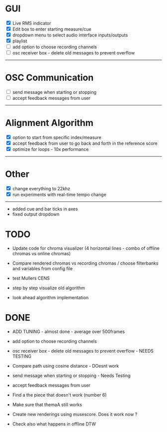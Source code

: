 # GUI
<input type="checkbox" checked> Live RMS indicator  <br>
<input type="checkbox" checked> Edit box to enter starting measure/cue <br>
<input type="checkbox" checked> dropdown menu to select audio interface inputs/outputs <br>
<input type="checkbox" checked> playlist <br>
<input type="checkbox"> add option to choose recording channels <br>
<input type="checkbox"> osc receiver box - delete old messages to prevent overflow

---

# OSC Communication
<input type="checkbox" > send message when starting or stopping <br>
<input type="checkbox" > accept feedback messages from user <br>


---

# Alignment Algorithm
<input type="checkbox" checked> option to start from specific index/measure <br>
<input type="checkbox" checked> accept feedback from user to go back and forth in the reference score <br>
<input type="checkbox" checked> optimize for loops - 10x performance <br>

---

# Other
<input type="checkbox" checked> change everything to 22khz <br>
<input type="checkbox" checked> run experiments with real-time tempo change <br>

---

- added cue and bar ticks in axes
- fixed output dropdown


# TODO


- Update code for chroma visualizer (4 horizontal lines - combo of offline chromas vs online chromas)
- Compare rendered chromas vs recording chromas / choose filterbanks and variables from config file
- test Mullers CENS

- step by step visualize old algorithm
- look ahead algorithm implementation

# DONE
- ADD TUNING - almost done - average over 500frames
- add option to choose recording channels
- osc receiver box - delete old messages to prevent overflow - NEEDS TESTING
- Compare path using cosine distance - DOesnt work
- send message when starting or stopping - Needs Testing
- accept feedback messages from user 


- Find a the piece that doesn't work (number 6)
- Make sure that themaA still works
- Create new renderings using musescore. Does it work now ? 
- Check also what happens in offline DTW





